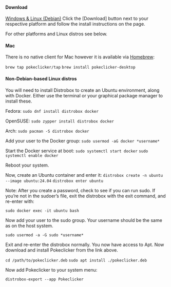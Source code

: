 #### Download

[Windows & Linux (Debian)](https://github.com/RedSparr0w/Pokeclicker-desktop/releases/latest)
Click the [Download] button next to your respective platform and follow the install instructions on the page.

For other platforms and Linux distros see below.

#### Mac

There is no native client for Mac however it is available via [Homebrew](https://brew.sh/):

`brew tap pokeclicker/tap`
`brew install pokeclicker-desktop`

#### Non-Debian-based Linux distros

You will need to install Distrobox to create an Ubuntu environment, along with Docker.  Either use the terminal or your graphical package manager to install these.

Fedora:
`sudo dnf install distrobox docker`

OpenSUSE:
`sudo zypper install distrobox docker`

Arch:
`sudo pacman -S distrobox docker`


Add your user to the Docker group:
`sudo usermod -aG docker *username*`

Start the Docker service at boot:
`sudo systemctl start docker`
`sudo systemctl enable docker`

Reboot your system.

Now, create an Ubuntu container and enter it:
`distrobox create -n ubuntu --image ubuntu:24.04`
`distrobox enter ubuntu`

Note: After you create a password, check to see if you can run sudo.  If you’re not in the sudoer’s file, exit the distrobox with the exit command, and re-enter with:

`sudo docker exec -it ubuntu bash`

Now add your user to the sudo group.  Your username should be the same as on the host system.

`sudo usermod -a -G sudo *username*`

Exit and re-enter the distrobox normally.  You now have access to Apt.  Now download and install Pokeclicker from the link above.

`cd /path/to/pokeclicker.deb`
`sudo apt install ./pokeclicker.deb`

Now add Pokeclicker to your system menu:

`distrobox-export --app Pokeclicker`